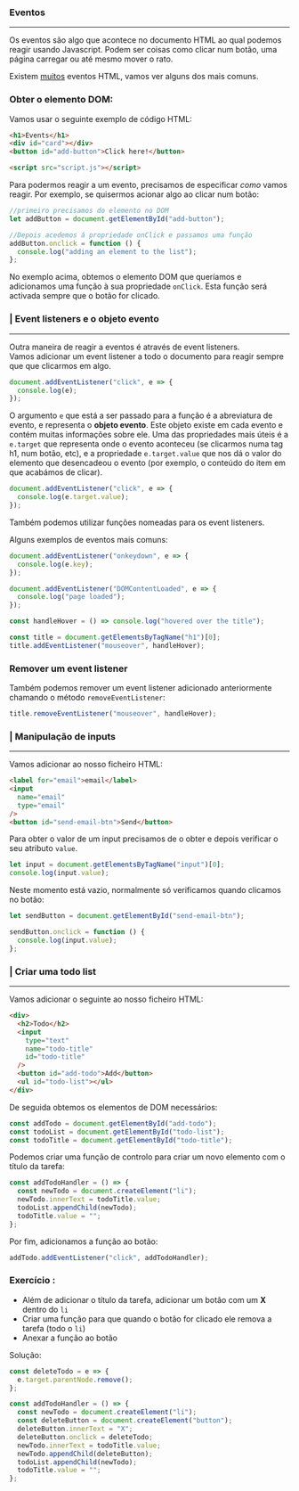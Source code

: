 ### Eventos

---

Os eventos são algo que acontece no documento HTML ao qual podemos reagir usando Javascript. Podem ser coisas como clicar num botão, uma página carregar ou até mesmo mover o rato.

Existem [muitos](https://www.w3schools.com/jsref/dom_obj_event.asp) eventos HTML, vamos ver alguns dos mais comuns.

### Obter o elemento DOM:

Vamos usar o seguinte exemplo de código HTML:

```html
<h1>Events</h1>
<div id="card"></div>
<button id="add-button">Click here!</button>

<script src="script.js"></script>
```

Para podermos reagir a um evento, precisamos de especificar _como_ vamos reagir.
Por exemplo, se quisermos acionar algo ao clicar num botão:

```javascript
//primeiro precisamos do elemento no DOM
let addButton = document.getElementById("add-button");

//Depois acedemos á propriedade onClick e passamos uma função
addButton.onclick = function () {
  console.log("adding an element to the list");
};
```

No exemplo acima, obtemos o elemento DOM que queríamos e adicionamos uma função à sua propriedade `onClick`. Esta função será activada sempre que o botão for clicado.

### | Event listeners e o objeto evento

---

Outra maneira de reagir a eventos é através de event listeners.  
Vamos adicionar um event listener a todo o documento para reagir sempre que que clicarmos em algo.

```javascript
document.addEventListener("click", e => {
  console.log(e);
});
```

O argumento `e` que está a ser passado para a função é a abreviatura de evento, e representa o **objeto evento**. Este objeto existe em cada evento e contém muitas informações sobre ele.
Uma das propriedades mais úteis é a `e.target` que representa onde o evento aconteceu (se clicarmos numa tag h1, num botão, etc), e a propriedade `e.target.value` que nos dá o valor do elemento que desencadeou o evento (por exemplo, o conteúdo do item em que acabámos de clicar).

```javascript
document.addEventListener("click", e => {
  console.log(e.target.value);
});
```

Também podemos utilizar funções nomeadas para os event listeners.

Alguns exemplos de eventos mais comuns:

```javascript
document.addEventListener("onkeydown", e => {
  console.log(e.key);
});

document.addEventListener("DOMContentLoaded", e => {
  console.log("page loaded");
});

const handleHover = () => console.log("hovered over the title");

const title = document.getElementsByTagName("h1")[0];
title.addEventListener("mouseover", handleHover);
```

### Remover um event listener

Também podemos remover um event listener adicionado anteriormente chamando o método `removeEventListener`:

```javascript
title.removeEventListener("mouseover", handleHover);
```

### | Manipulação de inputs

---

Vamos adicionar ao nosso ficheiro HTML:

```html
<label for="email">email</label>
<input
  name="email"
  type="email"
/>
<button id="send-email-btn">Send</button>
```

Para obter o valor de um input precisamos de o obter e depois verificar o seu atributo `value`.

```javascript
let input = document.getElementsByTagName("input")[0];
console.log(input.value);
```

Neste momento está vazio, normalmente só verificamos quando clicamos no botão:

```javascript
let sendButton = document.getElementById("send-email-btn");

sendButton.onclick = function () {
  console.log(input.value);
};
```

### | Criar uma todo list

---

Vamos adicionar o seguinte ao nosso ficheiro HTML:

```html
<div>
  <h2>Todo</h2>
  <input
    type="text"
    name="todo-title"
    id="todo-title"
  />
  <button id="add-todo">Add</button>
  <ul id="todo-list"></ul>
</div>
```

De seguida obtemos os elementos de DOM necessários:

```javascript
const addTodo = document.getElementById("add-todo");
const todoList = document.getElementById("todo-list");
const todoTitle = document.getElementById("todo-title");
```

Podemos criar uma função de controlo para criar um novo elemento com o título da tarefa:

```javascript
const addTodoHandler = () => {
  const newTodo = document.createElement("li");
  newTodo.innerText = todoTitle.value;
  todoList.appendChild(newTodo);
  todoTitle.value = "";
};
```

Por fim, adicionamos a função ao botão:

```javascript
addTodo.addEventListener("click", addTodoHandler);
```

### Exercício :

- Além de adicionar o título da tarefa, adicionar um botão com um **X** dentro do `li`
- Criar uma função para que quando o botão for clicado ele remova a tarefa (todo o `li`)
- Anexar a função ao botão

Solução:

```javascript
const deleteTodo = e => {
  e.target.parentNode.remove();
};

const addTodoHandler = () => {
  const newTodo = document.createElement("li");
  const deleteButton = document.createElement("button");
  deleteButton.innerText = "X";
  deleteButton.onclick = deleteTodo;
  newTodo.innerText = todoTitle.value;
  newTodo.appendChild(deleteButton);
  todoList.appendChild(newTodo);
  todoTitle.value = "";
};
```
